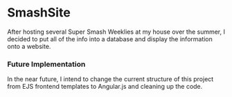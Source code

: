 # SmashSite

After hosting several Super Smash Weeklies at my house over the summer, I decided to put all of the info into a database and display the information onto a website. 

### Future Implementation

In the near future, I intend to change the current structure of this project from EJS frontend templates to Angular.js and cleaning up the code. 

